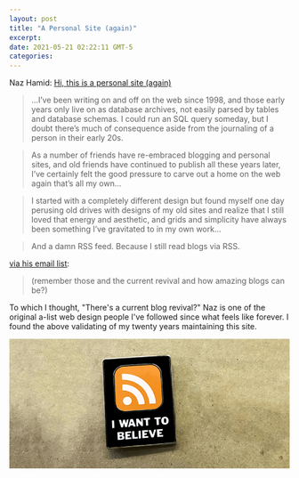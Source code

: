 ```yaml
---
layout: post
title: "A Personal Site (again)"
excerpt: 
date: 2021-05-21 02:22:11 GMT-5
categories: 
---
```


Naz Hamid: [Hi, this is a personal site (again)](https://nazhamid.com/posts/a-personal-site/)

> ...I’ve been writing on and off on the web since 1998, and those early years only live on as database archives, not easily parsed by tables and database schemas. I could run an SQL query someday, but I doubt there’s much of consequence aside from the journaling of a person in their early 20s.

> As a number of friends have re-embraced blogging and personal sites, and old friends have continued to publish all these years later, I’ve certainly felt the good pressure to carve out a home on the web again that’s all my own...

> I started with a completely different design but found myself one day perusing old drives with designs of my old sites and realize that I still loved that energy and aesthetic, and grids and simplicity have always been something I’ve gravitated to in my own work...

> And a damn RSS feed. Because I still read blogs via RSS.

[via his email list](https://buttondown.email/weightshift/archive/weightshifting-emerging-from-a-fog/):

> (remember those and the current revival and how amazing blogs can be?)

To which I thought, "There's a current blog revival?" Naz is one of the original a-list web design people I've followed since what feels like forever. I found the above validating of my twenty years maintaining this site.

[![](/assets/2021/05/RSSbeliev800_1024x1024.png)](https://store.dieselsweeties.com/products/i-want-to-believe-in-rss-enamel-pin)
